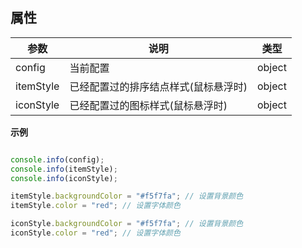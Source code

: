 ##   属性

| 参数    | 说明      | 类型 |
| ------- |---------|-----|  
|  config  |  当前配置  |  object  |   
|  itemStyle  |  已经配置过的排序结点样式(鼠标悬浮时)  |  object  |
|  iconStyle  |  已经配置过的图标样式(鼠标悬浮时)  |  object  |


**示例**
```javascript

console.info(config);
console.info(itemStyle);
console.info(iconStyle);

itemStyle.backgroundColor = "#f5f7fa"; // 设置背景颜色
itemStyle.color = "red"; // 设置字体颜色

iconStyle.backgroundColor = "#f5f7fa"; // 设置背景颜色
iconStyle.color = "red"; // 设置字体颜色

```

